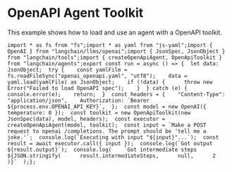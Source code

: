 OpenAPI Agent Toolkit
=====================

This example shows how to load and use an agent with a OpenAPI toolkit.

    import * as fs from "fs";import * as yaml from "js-yaml";import { OpenAI } from "langchain/llms/openai";import { JsonSpec, JsonObject } from "langchain/tools";import { createOpenApiAgent, OpenApiToolkit } from "langchain/agents";export const run = async () => {  let data: JsonObject;  try {    const yamlFile = fs.readFileSync("openai_openapi.yaml", "utf8");    data = yaml.load(yamlFile) as JsonObject;    if (!data) {      throw new Error("Failed to load OpenAPI spec");    }  } catch (e) {    console.error(e);    return;  }  const headers = {    "Content-Type": "application/json",    Authorization: `Bearer ${process.env.OPENAI_API_KEY}`,  };  const model = new OpenAI({ temperature: 0 });  const toolkit = new OpenApiToolkit(new JsonSpec(data), model, headers);  const executor = createOpenApiAgent(model, toolkit);  const input = `Make a POST request to openai /completions. The prompt should be 'tell me a joke.'`;  console.log(`Executing with input "${input}"...`);  const result = await executor.call({ input });  console.log(`Got output ${result.output}`);  console.log(    `Got intermediate steps ${JSON.stringify(      result.intermediateSteps,      null,      2    )}`  );};